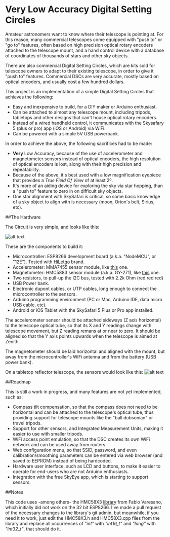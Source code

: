 # Very Low Accuracy Digital Setting Circles

Amateur astronomers want to know where their telescope is pointing at. For this reason, many commercial telescopes come equipped with "push to" or "go to" features, often based on high precision optical rotary encoders attached to the telescope mount, and a hand control device with a database of coordinates of thousands of stars and other sky objects.

There are also commercial Digital Setting Circles, which are kits sold for telescope owners to adapt to their existing telescope, in order to give it "push to" features. Commercial DSCs are very accurate, mostly based on optical encoders, and usually cost a few hundred dollars.

This project is an implementation of a simple Digital Setting Circles that achieves the following:
* Easy and inexpensive to build, for a DIY maker or Arduino enthusiast.
* Can be attached to almost any telescope mount, including tripods, tabletops and other designs that can't house optical rotary encoders.
* Instead of a wired handheld control, it communicates with the Skysafary 5 (plus or pro) app (iOS or Android) via WiFi.
* Can be powered with a simple 5V USB powerbank.

In order to achieve the above, the following sacrifices had to be made:
* **Very** Low Accuracy, because of the use of accelerometer and magnetometer sensors instead of optical encoders, the high resolution of optical encoders is lost, along with their high precision and repeatability.
* Because of the above, it's best used with a low magnification eyepiece that provides a *True Field Of View* of at least 2º.
* It's more of an aiding device for exploring the sky via star hopping, than a "push to" feature to zero in on difficult sky objects.
* One star alignment with SkySafari is critical, so some basic knowledge of a sky object to align with is necessary (moon, Orion's belt, Sirius, etc).

##The Hardware

The Circuit is very simple, and looks like this:

![alt text](http://atehortua.com/vladi/wp-content/uploads/2017/03/schematic.jpg "VLADSC Mark I schematic")

These are the components to build it:
* Microcontroller: ESP8266 development board (a.k.a. "NodeMCU", or "12E"). Tested with [HiLetgo](https://www.amazon.com/gp/product/B010O1G1ES) brand.
* Accelerometer: MMA7455 sensor module, like [this](https://www.amazon.com/gp/product/B00UJ67SBE) one.
* Magnetometer: HMC5883 sensor module (a.k.a. GY-271), like [this](https://www.amazon.com/gp/product/B00UAIY698) one.
* Two resistors, to pull-up the I2C bus, tested with 2.2k Ohm (red red red)
* USB Power bank.
* Electronic dupont cables, or UTP cables, long enough to connect the microcontroller to the sensors.
* Arduino programming environment (PC or Mac, Arduino IDE, data micro USB cable, etc).
* Android or iOS Tablet with the SkySafari 5 Plus or Pro app installed.

The accelerometer sensor should be attached sideways (Z axis horizontal) to the telescope optical tube, so that its X and Y readings change with telescope movement, but Z reading remans at or near to zero. It should be aligned so that the Y axis points upwards when the telescope is aimed at Zenith.

The magnetometer should be laid horizontal and aligned with the mount, but away from the microcontroller's WiFi antenna and from the battery (USB power bank).

On a tabletop reflector telescope, the sensors would look like this:
![alt text](http://atehortua.com/vladi/wp-content/uploads/2017/03/assembly.jpg "Sensors on a tabletop Reflector")



##Roadmap

This is still a work in progress, and many features are not yet implemented, such as:
* Compass tilt compensation, so that the compass does not need to be horizontal and can be attached to the telescope's optical tube, thus providing support for telescope mounts like the "ball dobsonian" or travel tripods.
* Support for other sensors, and Integrated Measurement Units, making it easier to use with smaller tripods.
* WiFi access point emulation, so that the DSC creates its own WiFi network and can be used away from routers. 
* Web configuration menu, so that SSID, password, and even calibration/smoothing parameters can be entered via web browser (and saved to EEPROM) instead of being hardcoded.
* Hardware user interface, such as LCD and buttons, to make it easier to operate for end-users who are not Arduino enthusiasts.
* Integration with the free SkyEye app, which is starting to support sensors.

##Notes

This code uses -among others- the HMC58X3 [library](https://github.com/Fabio-Varesano-Association/freeimu/tree/master/libraries/HMC58X3) from Fabio Varesano, which initially did not work on the 32 bit ESP8266. I've made a pull request of the necessary changes to the library's git admin, but meanwhile, if you need it to work, just edit the HMC58X3.h and HMC58X3.cpp files from the library and replace all occurrences of *"int"* with *"int16_t"* and *"long"* with *"int32_t"*, that should do it.
